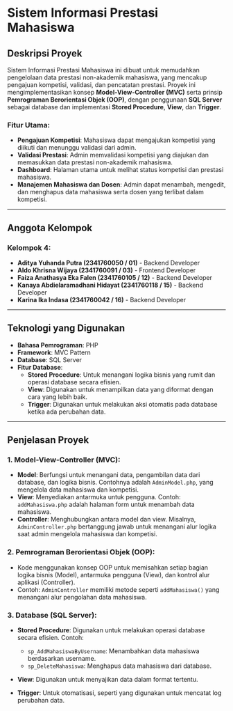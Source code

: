 # Sistem Informasi Prestasi Mahasiswa

## Deskripsi Proyek

Sistem Informasi Prestasi Mahasiswa ini dibuat untuk memudahkan pengelolaan data prestasi non-akademik mahasiswa, yang mencakup pengajuan kompetisi, validasi, dan pencatatan prestasi. Proyek ini mengimplementasikan konsep **Model-View-Controller (MVC)** serta prinsip **Pemrograman Berorientasi Objek (OOP)**, dengan penggunaan **SQL Server** sebagai database dan implementasi **Stored Procedure**, **View**, dan **Trigger**.

### Fitur Utama:
- **Pengajuan Kompetisi**: Mahasiswa dapat mengajukan kompetisi yang diikuti dan menunggu validasi dari admin.
- **Validasi Prestasi**: Admin memvalidasi kompetisi yang diajukan dan memasukkan data prestasi non-akademik mahasiswa.
- **Dashboard**: Halaman utama untuk melihat status kompetisi dan prestasi mahasiswa.
- **Manajemen Mahasiswa dan Dosen**: Admin dapat menambah, mengedit, dan menghapus data mahasiswa serta dosen yang terlibat dalam kompetisi.

---

## Anggota Kelompok

### Kelompok 4:
- **Aditya Yuhanda Putra (2341760050 / 01)** - Backend Developer
- **Aldo Khrisna Wijaya (2341760091 / 03)** - Frontend Developer
- **Faiza Anathasya Eka Falen (2341760105 / 12)** - Backend Developer
- **Kanaya Abdielaramadhani Hidayat (2341760118 / 15)** - Backend Developer
- **Karina Ika Indasa (2341760042 / 16)** - Backend Developer

---

## Teknologi yang Digunakan

- **Bahasa Pemrograman**: PHP
- **Framework**: MVC Pattern
- **Database**: SQL Server
- **Fitur Database**:
  - **Stored Procedure**: Untuk menangani logika bisnis yang rumit dan operasi database secara efisien.
  - **View**: Digunakan untuk menampilkan data yang diformat dengan cara yang lebih baik.
  - **Trigger**: Digunakan untuk melakukan aksi otomatis pada database ketika ada perubahan data.

---

## Penjelasan Proyek

### 1. **Model-View-Controller (MVC)**:
- **Model**: Berfungsi untuk menangani data, pengambilan data dari database, dan logika bisnis. Contohnya adalah `AdminModel.php`, yang mengelola data mahasiswa dan kompetisi.
- **View**: Menyediakan antarmuka untuk pengguna. Contoh: `addMahasiswa.php` adalah halaman form untuk menambah data mahasiswa.
- **Controller**: Menghubungkan antara model dan view. Misalnya, `AdminController.php` bertanggung jawab untuk menangani alur logika saat admin mengelola mahasiswa dan kompetisi.

### 2. **Pemrograman Berorientasi Objek (OOP)**:
- Kode menggunakan konsep OOP untuk memisahkan setiap bagian logika bisnis (Model), antarmuka pengguna (View), dan kontrol alur aplikasi (Controller).
- Contoh: `AdminController` memiliki metode seperti `addMahasiswa()` yang menangani alur pengolahan data mahasiswa.

### 3. **Database (SQL Server)**:
- **Stored Procedure**: Digunakan untuk melakukan operasi database secara efisien. Contoh:
  - `sp_AddMahasiswaByUsername`: Menambahkan data mahasiswa berdasarkan username.
  - `sp_DeleteMahasiswa`: Menghapus data mahasiswa dari database.
  
- **View**: Digunakan untuk menyajikan data dalam format tertentu.
  
- **Trigger**: Untuk otomatisasi, seperti yang digunakan untuk mencatat log perubahan data.

